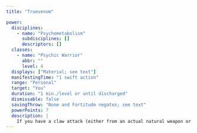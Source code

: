 ```yaml
---
title: "Truevenom"

power:
  disciplines:
    - name: "Psychometabolism"
      subdisciplines: []
      descriptors: []
  classes:
    - name: "Psychic Warrior"
      abbr: ""
      level: 4
  displays: ["Material; see text"]
  manifestingTime: "1 swift action"
  range: "Personal"
  target: "You"
  duration: "1 min./level or until discharged"
  dismissable: false
  savingThrow: "None and Fortitude negates; see text"
  powerPoints: 7
  description: |
    If you have a claw attack (either from an actual natural weapon or from an effect such as claws of the beast), you can use this power to produce a horrible poison that coats one of your claws. On your next successful melee attack with the claw during the power's duration, the poison deals {% die_roll 1 8 0 %} points of Constitution damage immediately and another {% die_roll 1 8 0 %} points of Constitution damage 1 minute later. The target of your attack can negate each instance of damage with a Fortitude save.
---
```

